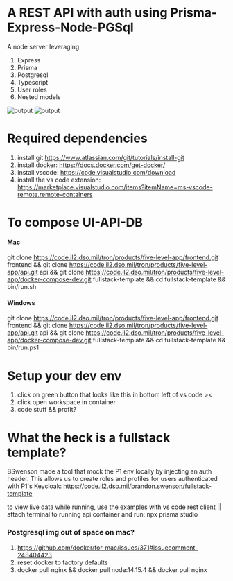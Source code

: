 # A REST API with auth using Prisma-Express-Node-PGSql
A node server leveraging:
1. Express
2. Prisma
3. Postgresql
4. Typescript
5. User roles
6. Nested models

![output](https://user-images.githubusercontent.com/71202372/112101303-a4edc080-8b63-11eb-9712-97a42599a66d.gif)
![output](https://user-images.githubusercontent.com/71202372/112105405-986c6680-8b69-11eb-9c34-b60b4aff17e6.gif)
# Required dependencies
1. install git https://www.atlassian.com/git/tutorials/install-git
2. install docker: https://docs.docker.com/get-docker/
3. install vscode: https://code.visualstudio.com/download
4. install the vs code extension: https://marketplace.visualstudio.com/items?itemName=ms-vscode-remote.remote-containers 
# To compose UI-API-DB
#### Mac
git clone https://code.il2.dso.mil/tron/products/five-level-app/frontend.git frontend && git clone https://code.il2.dso.mil/tron/products/five-level-app/api.git api && git clone https://code.il2.dso.mil/tron/products/five-level-app/docker-compose-dev.git fullstack-template && cd fullstack-template && bin/run.sh
#### Windows
git clone https://code.il2.dso.mil/tron/products/five-level-app/frontend.git frontend && git clone https://code.il2.dso.mil/tron/products/five-level-app/api.git api && git clone https://code.il2.dso.mil/tron/products/five-level-app/docker-compose-dev.git fullstack-template && cd fullstack-template && bin/run.ps1
# Setup your dev env
1. click on green button that looks like this in bottom left of vs code >< 
2. click open workspace in container
3. code stuff && profit?
# What the heck is a fullstack template?
BSwenson made a tool that mock the P1 env locally by injecting an auth header. This allows us to create roles and profiles for users authenticated with P1's Keycloak: https://code.il2.dso.mil/brandon.swenson/fullstack-template

to view live data while running, use the examples with vs code rest client || attach terminal to running api container and run: npx prisma studio
### Postgresql img out of space on mac?
1. https://github.com/docker/for-mac/issues/371#issuecomment-248404423
2. reset docker to factory defaults
3. docker pull nginx && docker pull node:14.15.4 && docker pull nginx